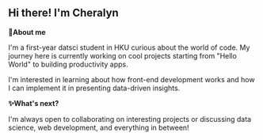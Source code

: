 ## Hi there! I'm Cheralyn
**🍄About me**

I'm a first-year datsci student in HKU curious about the world of code.
My journey here is currently working on cool projects starting from "Hello World" to building productivity apps.

I'm interested in learning about how front-end development works and how I can implement it in presenting data-driven insights.

**✨What's next?**


I'm always open to collaborating on interesting projects or discussing data science, web development, and everything in between!
